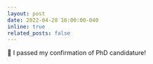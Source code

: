 ```yaml
---
layout: post
date: 2022-04-28 16:00:00-040
inline: true
related_posts: false
---
```


:tada: I passed my confirmation of PhD candidature!
